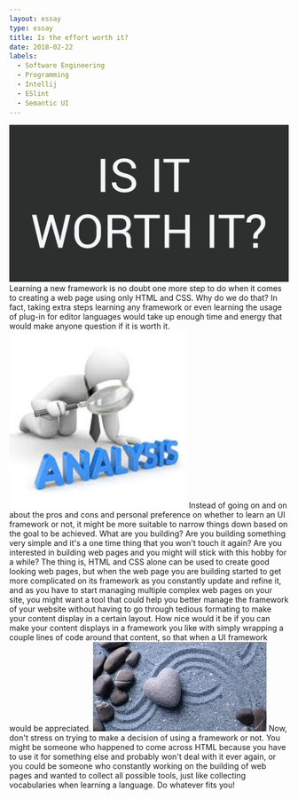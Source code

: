 ```yaml
---
layout: essay
type: essay
title: Is the effort worth it?
date: 2018-02-22
labels:
  - Software Engineering
  - Programming
  - Intellij
  - ESlint
  - Semantic UI
---
```

<img class="ui small left circular floated image" src="../images/worthIt.jpg">
Learning a new framework is no doubt one more step to do when it comes to creating a web page using only HTML and CSS. 
Why do we do that? In fact, taking extra steps learning any framework or even learning the usage of plug-in for editor 
languages would take up enough time and energy that would make anyone question if it is worth it. 

<img class="ui small left circular floated image" src="../images/analysis.jpg">
Instead of going on and on about the pros and cons and personal preference on whether to learn an UI framework or not, it might be 
more suitable to narrow things down based on the goal to be achieved. What are you building? Are you building something 
very simple and it's a one time thing that you won't touch it again? Are you interested in building web pages and you might will
stick with this hobby for a while? The thing is, HTML and CSS alone can be used to create good looking web pages, but when the web
page you are building started to get more complicated on its framework as you constantly update and refine it, and as you have to start
managing multiple complex web pages on your site, you might want a tool that could help you better manage the framework of your
website without having to go through tedious formating to make your content display in a certain layout. How nice would it be if you
can make your content displays in a framework you like with simply wrapping a couple lines of code around that content, so that when
a UI framework would be appreciated. 

<img class="ui small left circular floated image" src="../images/heartRock.jpg">
Now, don't stress on trying to make a decision of using a framework or not. You might be someone who happened to
come across HTML because you have to use it for something else and probably won't deal with it ever again, or you could be someone who
constantly working on the building of web pages and wanted to collect all possible tools, just like collecting vocabularies when learning a language. Do whatever fits you!


